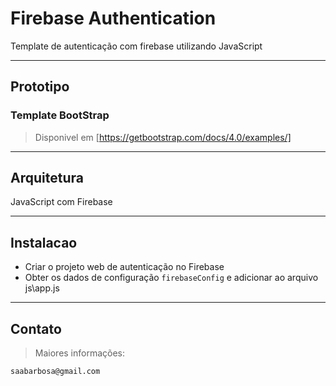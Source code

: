 # Firebase Authentication
Template de autenticação com firebase utilizando JavaScript

---

## Prototipo

### Template BootStrap

> Disponivel em [https://getbootstrap.com/docs/4.0/examples/]


---

## Arquitetura

JavaScript com Firebase

---


## Instalacao

- Criar o projeto web de autenticação no Firebase
- Obter os dados de configuração `firebaseConfig` e adicionar ao arquivo js\app.js


---

## Contato

> Maiores informações:

```shell
saabarbosa@gmail.com
```

